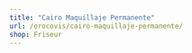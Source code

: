 ```yaml
---
title: "Cairo Maquillaje Permanente"
url: /orocovis/cairo-maquillaje-permanente/
shop: Friseur
---
```

